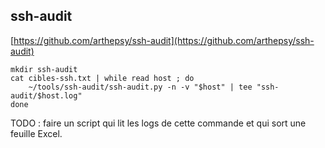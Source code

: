 ## ssh-audit

[https://github.com/arthepsy/ssh-audit](https://github.com/arthepsy/ssh-audit)

```
mkdir ssh-audit
cat cibles-ssh.txt | while read host ; do
    ~/tools/ssh-audit/ssh-audit.py -n -v "$host" | tee "ssh-audit/$host.log"
done
```

TODO : faire un script qui lit les logs de cette commande et qui sort une feuille Excel.



